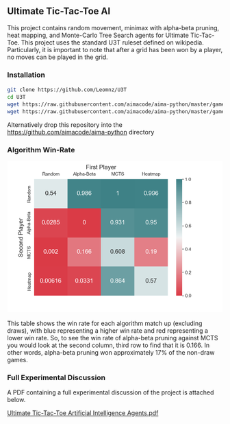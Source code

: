 ## Ultimate Tic-Tac-Toe AI
This project contains random movement, minimax with alpha-beta pruning, heat mapping, and Monte-Carlo Tree Search agents for Ultimate Tic-Tac-Toe. 
This project uses the standard U3T ruleset defined on wikipedia. Particularly, it is important to note that after a grid has been won by a player, no moves can be played in the grid.

### Installation
```bash
git clone https://github.com/Leomnz/U3T
cd U3T
wget https://raw.githubusercontent.com/aimacode/aima-python/master/games.py
wget https://raw.githubusercontent.com/aimacode/aima-python/master/games4e.py
```
Alternatively drop this repository into the https://github.com/aimacode/aima-python directory

### Algorithm Win-Rate
![Winrate Table](https://github.com/Leomnz/U3T/blob/463698911bd55add2b51557ca031e01cef5ed7d0/tablev3.png?raw=true)

This table shows the win rate for each algorithm match up (excluding draws), with blue
representing a higher win rate and red representing a lower win rate. So, to see the win rate of alpha-beta pruning against MCTS
you would look at the second column, third row to find that it is 0.166. In other words, alpha-beta pruning won approximately 17% of the non-draw games.

### Full Experimental Discussion
A PDF containing a full experimental discussion of the project is attached below.

[Ultimate Tic-Tac-Toe Artificial Intelligence Agents.pdf](https://github.com/Leomnz/U3T/files/15138611/Ultimate.Tic-Tac-Toe.Artificial.Intelligence.Agents.pdf)
